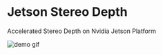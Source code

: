 # Jetson Stereo Depth

Accelerated Stereo Depth on Nvidia Jetson Platform

![demo gif](docs/output_disp_rgb_hstack.gif)
